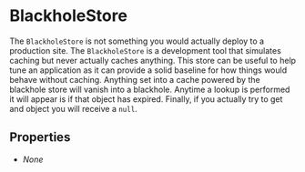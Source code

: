 # BlackholeStore

The `BlackholeStore` is not something you would actually deploy to a production site. The `BlackholeStore` is a development tool that simulates caching but never actually caches anything. This store can be useful to help tune an application as it can provide a solid baseline for how things would behave without caching. Anything set into a cache powered by the blackhole store will vanish into a blackhole. Anytime a lookup is performed it will appear is if that object has expired. Finally, if you actually try to get and object you will receive a `null`.

## Properties

* _None_


